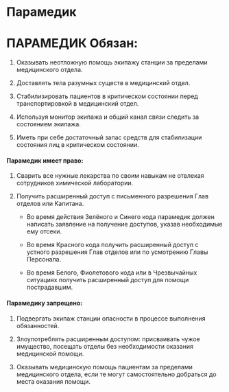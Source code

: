 # Парамедик

# ПАРАМЕДИК Обязан:

1. Оказывать неотложную помощь экипажу станции за пределами медицинского отдела.

2. Доставлять тела разумных существ в медицинский отдел.

3. Стабилизировать пациентов в критическом состоянии перед транспортировкой в медицинский отдел.

4. Используя монитор экипажа и общий канал связи следить за состоянием экипажа.

5. Иметь при себе достаточный запас средств для стабилизации состояния лиц в критическом состоянии.

#### Парамедик имеет право:

1. Сварить все нужные лекарства по своим навыкам не отвлекая сотрудников химической лаборатории.

2. Получить расширенный доступ  с письменного разрешения Глав отделов или Капитана.

    * Во время действия Зелёного и Синего кода парамедик должен написать заявление на получение доступов, указав необходимые ему отсеки.

    * Во время Красного кода получить расширенный доступ с устного разрешения Глав отделов или по усмотрению Главы Персонала.

    * Во время Белого, Фиолетового кода или в Чрезвычайных ситуациях получить расширенный доступ для помощи пострадавшим.


#### Парамедику запрещено:

1. Подвергать экипаж станции опасности в процессе выполнения обязанностей.

2. Злоупотреблять расширенным доступом: присваивать чужое имущество, посещать отделы без необходимости оказания медицинской помощи.

3. Оказывать медицинскую помощь пациентам за пределами медицинского отдела, если те могут самостоятельно добраться до места оказания помощи.